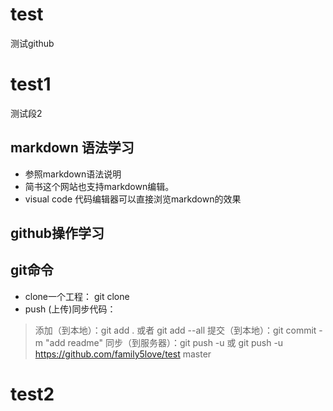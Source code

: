 # test
测试github

# test1
测试段2

## markdown 语法学习
* 参照markdown语法说明
* 简书这个网站也支持markdown编辑。
* visual code 代码编辑器可以直接浏览markdown的效果

## github操作学习

## git命令
* clone一个工程： git clone  <addr>
* push (上传)同步代码：
> 添加（到本地）：git add  . 或者  git add --all
> 提交（到本地）：git commit -m  "add readme" 
> 同步（到服务器）：git push -u   或 git push -u   https://github.com/family5love/test   master

# test2



